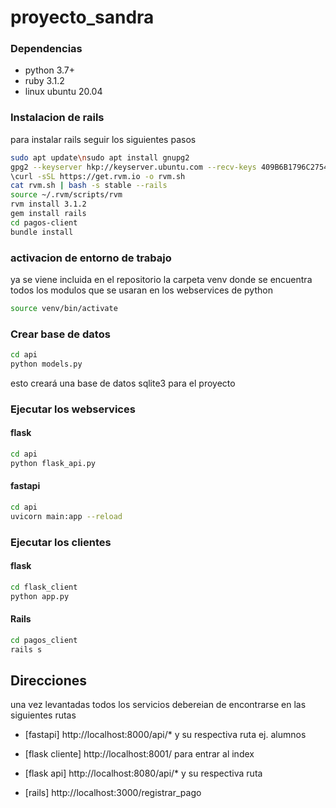 # proyecto_sandra


### Dependencias
 - python 3.7+
 - ruby 3.1.2
 - linux ubuntu 20.04

### Instalacion de rails
para instalar rails seguir los siguientes pasos
```bash
sudo apt update\nsudo apt install gnupg2
gpg2 --keyserver hkp://keyserver.ubuntu.com --recv-keys 409B6B1796C275462A1703113804BB82D39DC0E3 7D2BAF1CF37B13E2069D6956105BD0E739499BDB
\curl -sSL https://get.rvm.io -o rvm.sh
cat rvm.sh | bash -s stable --rails
source ~/.rvm/scripts/rvm
rvm install 3.1.2
gem install rails
cd pagos-client
bundle install
```

### activacion de entorno de trabajo
ya se viene incluida en el repositorio la carpeta venv donde se encuentra todos los modulos que se usaran en los webservices de python
```bash
source venv/bin/activate
```

### Crear base de datos
```bash
cd api
python models.py
```
esto creará una base de datos sqlite3 para el proyecto


### Ejecutar los webservices

#### flask
```bash
cd api
python flask_api.py
```

#### fastapi
```bash
cd api
uvicorn main:app --reload
```

### Ejecutar los clientes

#### flask
```bash
cd flask_client
python app.py
```

#### Rails
```bash
cd pagos_client
rails s
```

## Direcciones
una vez levantadas todos los servicios debereian de encontrarse en las siguientes rutas

- [fastapi] http://localhost:8000/api/* y su 
respectiva ruta ej. alumnos

- [flask cliente] http://localhost:8001/ para entrar al index

- [flask api] http://localhost:8080/api/* y su respectiva ruta

- [rails] http://localhost:3000/registrar_pago